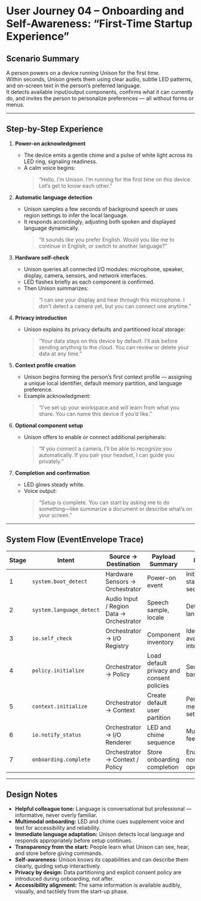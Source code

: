 # User Journey 04 – Onboarding and Self-Awareness: “First-Time Startup Experience”

## Scenario Summary
A person powers on a device running Unison for the first time.  
Within seconds, Unison greets them using clear audio, subtle LED patterns, and on-screen text in the person’s preferred language.  
It detects available input/output components, confirms what it can currently do, and invites the person to personalize preferences — all without forms or menus.

---

## Step-by-Step Experience

1. **Power-on acknowledgment**
   - The device emits a gentle chime and a pulse of white light across its LED ring, signaling readiness.  
   - A calm voice begins:  
     > “Hello. I’m Unison. I’m running for the first time on this device. Let’s get to know each other.”  

2. **Automatic language detection**
   - Unison samples a few seconds of background speech or uses region settings to infer the local language.  
   - It responds accordingly, adjusting both spoken and displayed language dynamically.  
     > “It sounds like you prefer English. Would you like me to continue in English, or switch to another language?”  

3. **Hardware self-check**
   - Unison queries all connected I/O modules: microphone, speaker, display, camera, sensors, and network interfaces.  
   - LED flashes briefly as each component is confirmed.  
   - Then Unison summarizes:  
     > “I can see your display and hear through this microphone. I don’t detect a camera yet, but you can connect one anytime.”  

4. **Privacy introduction**
   - Unison explains its privacy defaults and partitioned local storage:  
     > “Your data stays on this device by default. I’ll ask before sending anything to the cloud. You can review or delete your data at any time.”  

5. **Context profile creation**
   - Unison begins forming the person’s first context profile — assigning a unique local identifier, default memory partition, and language preference.  
   - Example acknowledgment:  
     > “I’ve set up your workspace and will learn from what you share. You can name this device if you’d like.”  

6. **Optional component setup**
   - Unison offers to enable or connect additional peripherals:  
     > “If you connect a camera, I’ll be able to recognize you automatically. If you pair your headset, I can guide you privately.”  

7. **Completion and confirmation**
   - LED glows steady white.  
   - Voice output:  
     > “Setup is complete. You can start by asking me to do something—like summarize a document or describe what’s on your screen.”  

---

## System Flow (EventEnvelope Trace)

| Stage | Intent | Source → Destination | Payload Summary | Notes |
|--------|---------|----------------------|-----------------|-------|
| 1 | `system.boot_detect` | Hardware Sensors → Orchestrator | Power-on event | Initiates startup sequence |
| 2 | `system.language_detect` | Audio Input / Region Data → Orchestrator | Speech sample, locale | Determines language |
| 3 | `io.self_check` | Orchestrator → I/O Registry | Component inventory | Identifies available interfaces |
| 4 | `policy.initialize` | Orchestrator → Policy | Load default privacy and consent policies | Security baseline |
| 5 | `context.initialize` | Orchestrator → Context | Create default user partition | Persistent memory setup |
| 6 | `io.notify_status` | Orchestrator → I/O Renderer | LED and chime sequence | Multimodal feedback |
| 7 | `onboarding.complete` | Orchestrator → Context / Policy | Store onboarding completion | Enables normal operation |

---

## Design Notes

- **Helpful colleague tone:** Language is conversational but professional — informative, never overly familiar.  
- **Multimodal onboarding:** LED and chime cues supplement voice and text for accessibility and reliability.  
- **Immediate language adaptation:** Unison detects local language and responds appropriately before setup continues.  
- **Transparency from the start:** People learn what Unison can see, hear, and store before giving commands.  
- **Self-awareness:** Unison knows its capabilities and can describe them clearly, guiding setup interactively.  
- **Privacy by design:** Data partitioning and explicit consent policy are introduced during onboarding, not after.  
- **Accessibility alignment:** The same information is available audibly, visually, and tactilely from the start-up phase.
